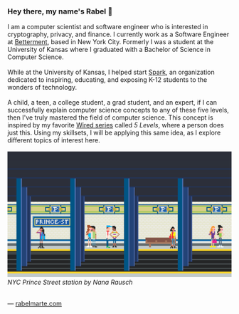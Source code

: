 ### Hey there, my name's Rabel 👋

<div>
  I am a computer scientist and software engineer who is interested in cryptography, privacy, and finance. I currently work as a Software Engineer at <a href="https://www.betterment.com/" target="_blank">Betterment</a>, based in New York City. Formerly I was a student at the University of Kansas where I graduated with a Bachelor of Science in Computer Science.
</div>
<br>

<div>
  While at the University of Kansas, I helped start <a href="https://www.facebook.com/sparkatku/" target='_blank'>Spark</a>, an organization dedicated to inspiring, educating, and exposing K-12 students to the wonders of technology.
</div>
<br>

<div>
  A child, a teen, a college student, a grad student, and an expert, if I can successfully explain computer science concepts to any of these five levels, then I've truly mastered the field of computer science. This concept is inspired by my favorite <a href="https://www.wired.com/video/watch/5-levels-hacker-explains-one-concept-in-5-levels-of-difficulty?c=series" target='_blank'>Wired series</a> called <i>5 Levels</i>, where a person does just this. Using my skillsets, I will be applying this same idea, as I explore different topics of interest here.
</div>
<br>

<div>
  <img src="https://raw.githubusercontent.com/rabelmarte/rabelmarte/master/nyc-1.gif">
  <i>NYC Prince Street station by Nana Rausch</i>
</div>
<br>

— <a href="https://www.rabelmarte.com/" target='_blank'>rabelmarte.com</a>
